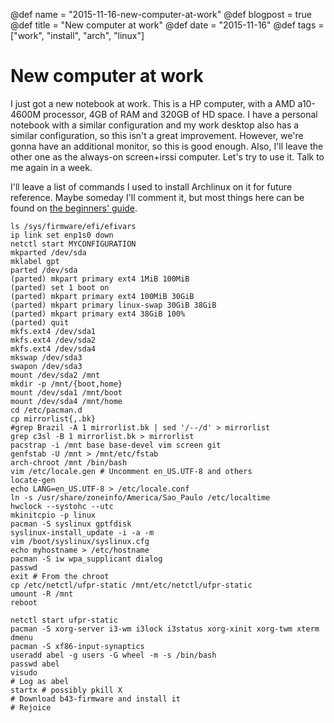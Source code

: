 @def name = "2015-11-16-new-computer-at-work"
@def blogpost = true
@def title = "New computer at work"
@def date = "2015-11-16"
@def tags = ["work", "install", "arch", "linux"]

# New computer at work


I just got a new notebook at work. This is a HP computer, with a AMD a10-4600M
processor, 4GB of RAM and 320GB of HD space.
I have a personal notebook with a similar configuration and my work desktop also
has a similar configuration, so this isn't a great improvement.
However, we're gonna have an additional monitor, so this is good enough.
Also, I'll leave the other one as the always-on screen+irssi computer.
Let's try to use it. Talk to me again in a week.

I'll leave a list of commands I used to install Archlinux on it for future
reference. Maybe someday I'll comment it, but most things here can be found on
[the beginners' guide](https://wiki.archlinux.org/index.php/beginners'_guide).

```
ls /sys/firmware/efi/efivars
ip link set enp1s0 down
netctl start MYCONFIGURATION
mkparted /dev/sda
mklabel gpt
parted /dev/sda
(parted) mkpart primary ext4 1MiB 100MiB
(parted) set 1 boot on
(parted) mkpart primary ext4 100MiB 30GiB
(parted) mkpart primary linux-swap 30GiB 38GiB
(parted) mkpart primary ext4 38GiB 100%
(parted) quit
mkfs.ext4 /dev/sda1
mkfs.ext4 /dev/sda2
mkfs.ext4 /dev/sda4
mkswap /dev/sda3
swapon /dev/sda3
mount /dev/sda2 /mnt
mkdir -p /mnt/{boot,home}
mount /dev/sda1 /mnt/boot
mount /dev/sda4 /mnt/home
cd /etc/pacman.d
cp mirrorlist{,.bk}
#grep Brazil -A 1 mirrorlist.bk | sed '/--/d' > mirrorlist
grep c3sl -B 1 mirrorlist.bk > mirrorlist
pacstrap -i /mnt base base-devel vim screen git
genfstab -U /mnt > /mnt/etc/fstab
arch-chroot /mnt /bin/bash
vim /etc/locale.gen # Uncomment en_US.UTF-8 and others
locate-gen
echo LANG=en_US.UTF-8 > /etc/locale.conf
ln -s /usr/share/zoneinfo/America/Sao_Paulo /etc/localtime
hwclock --systohc --utc
mkinitcpio -p linux
pacman -S syslinux gptfdisk
syslinux-install_update -i -a -m
vim /boot/syslinux/syslinux.cfg
echo myhostname > /etc/hostname
pacman -S iw wpa_supplicant dialog
passwd
exit # From the chroot
cp /etc/netctl/ufpr-static /mnt/etc/netctl/ufpr-static
umount -R /mnt
reboot
```

```
netctl start ufpr-static
pacman -S xorg-server i3-wm i3lock i3status xorg-xinit xorg-twm xterm dmenu
pacman -S xf86-input-synaptics
useradd abel -g users -G wheel -m -s /bin/bash
passwd abel
visudo
# Log as abel
startx # possibly pkill X
# Download b43-firmware and install it
# Rejoice
```
